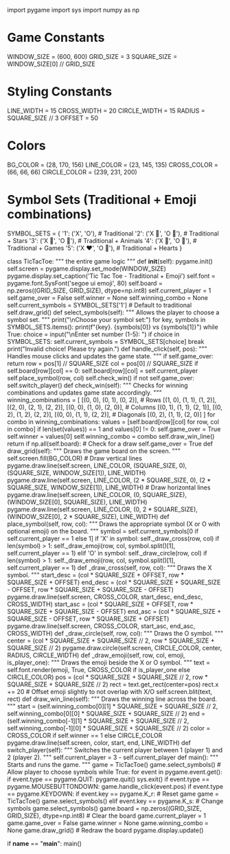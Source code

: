 import pygame
import sys
import numpy as np

# Game Constants
WINDOW_SIZE = (600, 600)
GRID_SIZE = 3
SQUARE_SIZE = WINDOW_SIZE[0] // GRID_SIZE

# Styling Constants
LINE_WIDTH = 15
CROSS_WIDTH = 20
CIRCLE_WIDTH = 15
RADIUS = SQUARE_SIZE // 3
OFFSET = 50

# Colors
BG_COLOR = (28, 170, 156)
LINE_COLOR = (23, 145, 135)
CROSS_COLOR = (66, 66, 66)
CIRCLE_COLOR = (239, 231, 200)

# Symbol Sets (Traditional + Emoji combinations)
SYMBOL_SETS = {
    '1': ('X', 'O'),             # Traditional
    '2': ('X 🌟', 'O 🌙'),        # Traditional + Stars
    '3': ('X 🦁', 'O 🐯'),        # Traditional + Animals
    '4': ('X 🎯', 'O 🎲'),        # Traditional + Games
    '5': ('X ❤️', 'O 💙'),        # Traditional + Hearts
}

class TicTacToe:
    """
    the entire game logic
    """
    def __init__(self):
        pygame.init()
        self.screen = pygame.display.set_mode(WINDOW_SIZE)
        pygame.display.set_caption('Tic Tac Toe - Traditional + Emoji')
        self.font = pygame.font.SysFont('segoe ui emoji', 80)
        self.board = np.zeros((GRID_SIZE, GRID_SIZE), dtype=np.int8)
        self.current_player = 1
        self.game_over = False
        self.winner = None
        self.winning_combo = None
        self.current_symbols = SYMBOL_SETS['1']  # Default to traditional
        self.draw_grid() 
    def select_symbols(self):
        """
        Allows the player to choose a symbol set.
        """
        print("\nChoose your symbol set:")
        for key, symbols in SYMBOL_SETS.items():
            print(f"{key}. {symbols[0]} vs {symbols[1]}")
        while True:
            choice = input("\nEnter set number (1-5): ")
            if choice in SYMBOL_SETS:
                self.current_symbols = SYMBOL_SETS[choice]
                break
            print("Invalid choice! Please try again.")
    def handle_click(self, pos):
        """
        Handles mouse clicks and updates the game state.
        """
        if self.game_over:
            return
        row = pos[1] // SQUARE_SIZE
        col = pos[0] // SQUARE_SIZE
        if self.board[row][col] == 0:
            self.board[row][col] = self.current_player
            self.place_symbol(row, col)
            self.check_win()
            if not self.game_over:
                self.switch_player()
    def check_win(self):
        """
        Checks for winning combinations and updates game state accordingly.
        """
        winning_combinations = [
            [(0, 0), (0, 1), (0, 2)],  # Rows
            [(1, 0), (1, 1), (1, 2)],
            [(2, 0), (2, 1), (2, 2)],
            [(0, 0), (1, 0), (2, 0)],  # Columns
            [(0, 1), (1, 1), (2, 1)],
            [(0, 2), (1, 2), (2, 2)],
            [(0, 0), (1, 1), (2, 2)],  # Diagonals
            [(0, 2), (1, 1), (2, 0)]
        ]
        for combo in winning_combinations:
            values = [self.board[row][col] for row, col in combo]
            if len(set(values)) == 1 and values[0] != 0:
                self.game_over = True
                self.winner = values[0]
                self.winning_combo = combo
                self.draw_win_line()
                return
        if np.all(self.board):  # Check for a draw
            self.game_over = True
    def draw_grid(self):
        """
        Draws the game board on the screen.
        """
        self.screen.fill(BG_COLOR)
        # Draw vertical lines
        pygame.draw.line(self.screen, LINE_COLOR, (SQUARE_SIZE, 0), (SQUARE_SIZE, WINDOW_SIZE[1]), LINE_WIDTH)
        pygame.draw.line(self.screen, LINE_COLOR, (2 * SQUARE_SIZE, 0), (2 * SQUARE_SIZE, WINDOW_SIZE[1]), LINE_WIDTH)
        # Draw horizontal lines
        pygame.draw.line(self.screen, LINE_COLOR, (0, SQUARE_SIZE), (WINDOW_SIZE[0], SQUARE_SIZE), LINE_WIDTH)
        pygame.draw.line(self.screen, LINE_COLOR, (0, 2 * SQUARE_SIZE), (WINDOW_SIZE[0], 2 * SQUARE_SIZE), LINE_WIDTH)
    def place_symbol(self, row, col):
        """
        Draws the appropriate symbol (X or O with optional emoji) on the board.
        """
        symbol = self.current_symbols[0 if self.current_player == 1 else 1]
        if 'X' in symbol:
            self._draw_cross(row, col)
            if len(symbol) > 1:
                self._draw_emoji(row, col, symbol.split()[1], self.current_player == 1)
        elif 'O' in symbol:
            self._draw_circle(row, col)
            if len(symbol) > 1:
                self._draw_emoji(row, col, symbol.split()[1], self.current_player == 1)
    def _draw_cross(self, row, col):
        """
        Draws the X symbol.
        """
        start_desc = (col * SQUARE_SIZE + OFFSET, row * SQUARE_SIZE + OFFSET)
        end_desc = (col * SQUARE_SIZE + SQUARE_SIZE - OFFSET, row * SQUARE_SIZE + SQUARE_SIZE - OFFSET)
        pygame.draw.line(self.screen, CROSS_COLOR, start_desc, end_desc, CROSS_WIDTH)
        start_asc = (col * SQUARE_SIZE + OFFSET, row * SQUARE_SIZE + SQUARE_SIZE - OFFSET)
        end_asc = (col * SQUARE_SIZE + SQUARE_SIZE - OFFSET, row * SQUARE_SIZE + OFFSET)
        pygame.draw.line(self.screen, CROSS_COLOR, start_asc, end_asc, CROSS_WIDTH)
    def _draw_circle(self, row, col):
        """
        Draws the O symbol.
        """
        center = (col * SQUARE_SIZE + SQUARE_SIZE // 2, row * SQUARE_SIZE + SQUARE_SIZE // 2)
        pygame.draw.circle(self.screen, CIRCLE_COLOR, center, RADIUS, CIRCLE_WIDTH)
    def _draw_emoji(self, row, col, emoji, is_player_one):
        """
        Draws the emoji beside the X or O symbol.
        """
        text = self.font.render(emoji, True, CROSS_COLOR if is_player_one else CIRCLE_COLOR)
        pos = (col * SQUARE_SIZE + SQUARE_SIZE // 2, row * SQUARE_SIZE + SQUARE_SIZE // 2)
        rect = text.get_rect(center=pos)
        rect.x += 20  # Offset emoji slightly to not overlap with X/O
        self.screen.blit(text, rect)
    def draw_win_line(self):
        """
        Draws the winning line across the board.
        """
        start = (self.winning_combo[0][1] * SQUARE_SIZE + SQUARE_SIZE // 2, self.winning_combo[0][0] * SQUARE_SIZE + SQUARE_SIZE // 2)
        end = (self.winning_combo[-1][1] * SQUARE_SIZE + SQUARE_SIZE // 2, self.winning_combo[-1][0] * SQUARE_SIZE + SQUARE_SIZE // 2)
        color = CROSS_COLOR if self.winner == 1 else CIRCLE_COLOR
        pygame.draw.line(self.screen, color, start, end, LINE_WIDTH)
    def switch_player(self):
        """
        Switches the current player between 1 (player 1) and 2 (player 2).
        """
        self.current_player = 3 - self.current_player 
def main():
    """
    Starts and runs the game.
    """
    game = TicTacToe()
    game.select_symbols()  # Allow player to choose symbols
    while True:
        for event in pygame.event.get():
            if event.type == pygame.QUIT:
                pygame.quit()
                sys.exit()
            if event.type == pygame.MOUSEBUTTONDOWN:
                game.handle_click(event.pos)
            if event.type == pygame.KEYDOWN:
                if event.key == pygame.K_r:  # Reset game
                    game = TicTacToe()
                    game.select_symbols()
                elif event.key == pygame.K_s:  # Change symbols
                    game.select_symbols()
                    game.board = np.zeros((GRID_SIZE, GRID_SIZE), dtype=np.int8)  # Clear the board
                    game.current_player = 1
                    game.game_over = False
                    game.winner = None
                    game.winning_combo = None
                    game.draw_grid()  # Redraw the board
        pygame.display.update()

if __name__ == "__main__":
    main()
